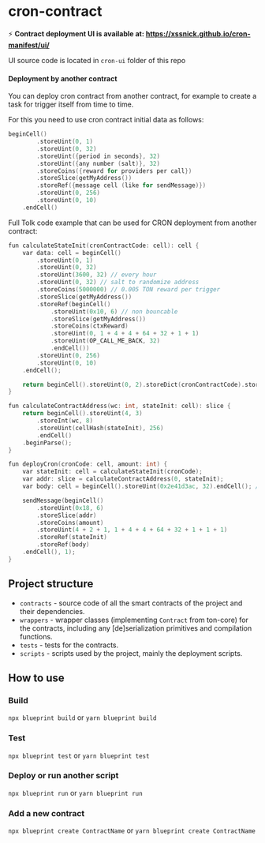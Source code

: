 # cron-contract

⚡️ **Contract deployment UI is available at: https://xssnick.github.io/cron-manifest/ui/**

UI source code is located in `cron-ui` folder of this repo

#### Deployment by another contract

You can deploy cron contract from another contract, for example to create a task for trigger itself from time to time.

For this you need to use cron contract initial data as follows:
```c
beginCell()
        .storeUint(0, 1)
        .storeUint(0, 32)
        .storeUint({period in seconds}, 32)
        .storeUint({any number (salt)}, 32)
        .storeCoins({reward for providers per call})
        .storeSlice(getMyAddress())
        .storeRef({message cell (like for sendMessage)})
        .storeUint(0, 256)
        .storeUint(0, 10)
    .endCell()
```

Full Tolk code example that can be used for CRON deployment from another contract:
```c
fun calculateStateInit(cronContractCode: cell): cell {
    var data: cell = beginCell()
        .storeUint(0, 1)
        .storeUint(0, 32)
        .storeUint(3600, 32) // every hour
        .storeUint(0, 32) // salt to randomize address
        .storeCoins(5000000) // 0.005 TON reward per trigger
        .storeSlice(getMyAddress())
        .storeRef(beginCell()
            .storeUint(0x10, 6) // non bouncable
            .storeSlice(getMyAddress())
            .storeCoins(ctxReward)
            .storeUint(0, 1 + 4 + 4 + 64 + 32 + 1 + 1)
            .storeUint(OP_CALL_ME_BACK, 32)
            .endCell())
        .storeUint(0, 256)
        .storeUint(0, 10)
    .endCell();

    return beginCell().storeUint(0, 2).storeDict(cronContractCode).storeDict(data).storeUint(0, 1).endCell();
}

fun calculateContractAddress(wc: int, stateInit: cell): slice {
    return beginCell().storeUint(4, 3)
        .storeInt(wc, 8)
        .storeUint(cellHash(stateInit), 256)
        .endCell()
    .beginParse();
}

fun deployCron(cronCode: cell, amount: int) {
    var stateInit: cell = calculateStateInit(cronCode);
    var addr: slice = calculateContractAddress(0, stateInit);
    var body: cell = beginCell().storeUint(0x2e41d3ac, 32).endCell(); // cron init opcode

    sendMessage(beginCell()
        .storeUint(0x18, 6)
        .storeSlice(addr)
        .storeCoins(amount)
        .storeUint(4 + 2 + 1, 1 + 4 + 4 + 64 + 32 + 1 + 1 + 1)
        .storeRef(stateInit)
        .storeRef(body)
    .endCell(), 1);
}
```

## Project structure

-   `contracts` - source code of all the smart contracts of the project and their dependencies.
-   `wrappers` - wrapper classes (implementing `Contract` from ton-core) for the contracts, including any [de]serialization primitives and compilation functions.
-   `tests` - tests for the contracts.
-   `scripts` - scripts used by the project, mainly the deployment scripts.

## How to use

### Build

`npx blueprint build` or `yarn blueprint build`

### Test

`npx blueprint test` or `yarn blueprint test`

### Deploy or run another script

`npx blueprint run` or `yarn blueprint run`

### Add a new contract

`npx blueprint create ContractName` or `yarn blueprint create ContractName`
